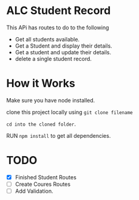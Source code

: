 # ALC Student Record

This APi has routes to do to the following

- Get all students available.
- Get a Student and display their details.
- Get a student and update their details.
- delete a single student record.

# How it Works

Make sure you have node installed.<br>

clone this project locally using `git clone filename`

`cd into the cloned folder`.

RUN `npm install` to get all dependencies.


# TODO

- [x] Finished Student Routes
- [ ] Create Coures Routes
- [ ] Add Validation. 
